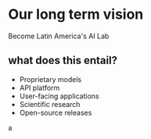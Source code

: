 
# Our long term vision

Become Latin America's AI Lab


## what does this entail?

- Proprietary models
- API platform
- User-facing applications
- Scientific research
- Open-source releases


a